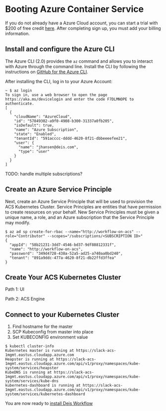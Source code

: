 # Booting Azure Container Service

If you do not already have a Azure Cloud account, you can start a trial with $200 of free credit [here](https://azure.microsoft.com/en-us/free/). After completing sign up, you must add your billing information.

## Install and configure the Azure CLI

The Azure CLI (2.0) provides the `az` command and allows you to interact with Azure through the command line. Install the CLI by following the instructions on [GitHub for the Azure CLI](https://github.com/Azure/azure-cli).

After installing the CLI, log in to your Azure Account:
```
~ $ az login
To sign in, use a web browser to open the page https://aka.ms/devicelogin and enter the code F7DLMNOPE to authenticate.
[
  {
    "cloudName": "AzureCloud",
    "id": "57849302-a9f0-4908-b300-31337a0fb205",
    "isDefault": true,
    "name": "Azure Subscription",
    "state": "Enabled",
    "tenantId": "591acccc-dddd-4620-8f21-dbbeeeefee21",
    "user": {
      "name": "jhansen@deis.com",
      "type": "user"
    }
  }
]
```

TODO: handle multiple subscriptions?

## Create an Azure Service Principle

Next, create an Azure Service Principle that will be used to provision the ACS Kubernetes Cluster. Service Principles are entities that have permission to create resources on your behalf. New Service Principles must be given a unique name, a role, and an Azure subscription that the Service Principle may modify.

```
$ az ad sp create-for-rbac --name="http://workflow-on-acs" --role="Contributor" --scopes="/subscriptions/<SUBSCRIPTION ID>"
{
  "appId": "58b21231-3dd7-4546-bd37-9df88812331f",
  "name": "http://workflow-on-acs",
  "password": "349d4728-438a-52a5-ad25-a740aa0bd240",
  "tenant": "891a9ddc-477a-4620-8f21-db22ffd3ffea"
}
```

## Create Your ACS Kubernetes Cluster

Path 1: UI

Path 2: ACS Engine

## Connect to your Kubernetes Cluster

1. Find hostname for the master
2. SCP Kubeconfig from master into place
3. Set KUBECONFIG environment value

```
$ kubectl cluster-info
Kubernetes master is running at https://slack-acs-1mgmt.eastus.cloudapp.azure.com
Heapster is running at https://slack-acs-1mgmt.eastus.cloudapp.azure.com/api/v1/proxy/namespaces/kube-system/services/heapster
KubeDNS is running at https://slack-acs-1mgmt.eastus.cloudapp.azure.com/api/v1/proxy/namespaces/kube-system/services/kube-dns
kubernetes-dashboard is running at https://slack-acs-1mgmt.eastus.cloudapp.azure.com/api/v1/proxy/namespaces/kube-system/services/kubernetes-dashboard
```

You are now ready to [install Deis Workflow](install-azure-acs.md)
